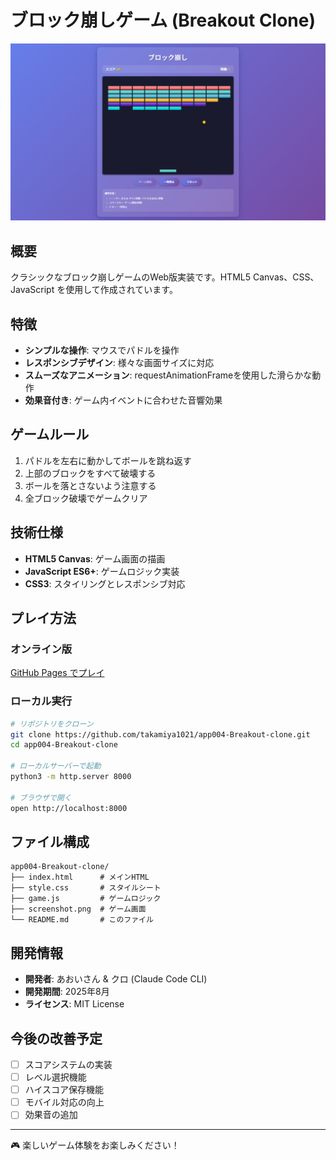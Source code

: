 # ブロック崩しゲーム (Breakout Clone)

![Game Screenshot](screenshot.png)

## 概要

クラシックなブロック崩しゲームのWeb版実装です。HTML5 Canvas、CSS、JavaScript を使用して作成されています。

## 特徴

- **シンプルな操作**: マウスでパドルを操作
- **レスポンシブデザイン**: 様々な画面サイズに対応
- **スムーズなアニメーション**: requestAnimationFrameを使用した滑らかな動作
- **効果音付き**: ゲーム内イベントに合わせた音響効果

## ゲームルール

1. パドルを左右に動かしてボールを跳ね返す
2. 上部のブロックをすべて破壊する
3. ボールを落とさないよう注意する
4. 全ブロック破壊でゲームクリア

## 技術仕様

- **HTML5 Canvas**: ゲーム画面の描画
- **JavaScript ES6+**: ゲームロジック実装
- **CSS3**: スタイリングとレスポンシブ対応

## プレイ方法

### オンライン版
[GitHub Pages でプレイ](https://takamiya1021.github.io/app004-Breakout-clone/)

### ローカル実行
```bash
# リポジトリをクローン
git clone https://github.com/takamiya1021/app004-Breakout-clone.git
cd app004-Breakout-clone

# ローカルサーバーで起動
python3 -m http.server 8000

# ブラウザで開く
open http://localhost:8000
```

## ファイル構成

```
app004-Breakout-clone/
├── index.html      # メインHTML
├── style.css       # スタイルシート
├── game.js         # ゲームロジック
├── screenshot.png  # ゲーム画面
└── README.md       # このファイル
```

## 開発情報

- **開発者**: あおいさん & クロ (Claude Code CLI)
- **開発期間**: 2025年8月
- **ライセンス**: MIT License

## 今後の改善予定

- [ ] スコアシステムの実装
- [ ] レベル選択機能
- [ ] ハイスコア保存機能
- [ ] モバイル対応の向上
- [ ] 効果音の追加

---

🎮 楽しいゲーム体験をお楽しみください！